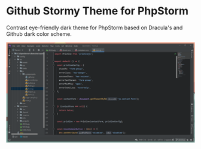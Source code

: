 # Github Stormy Theme for PhpStorm

Contrast eye-friendly dark theme for PhpStorm based on Dracula's and Github dark color scheme.

![Preview](https://raw.githubusercontent.com/umkasanki/Github-Stormy-Theme/main/screnshots/js.png)
